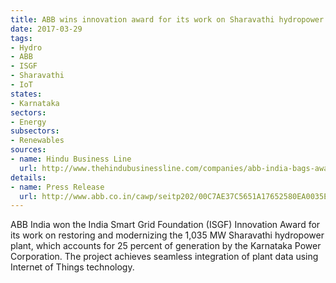 ```yaml
---
title: ABB wins innovation award for its work on Sharavathi hydropower plant
date: 2017-03-29
tags:
- Hydro
- ABB
- ISGF
- Sharavathi
- IoT
states:
- Karnataka
sectors:
- Energy
subsectors:
- Renewables
sources:
- name: Hindu Business Line
  url: http://www.thehindubusinessline.com/companies/abb-india-bags-award-for-restoring-critical-1035-mw-sharavathi-plant-in-karnataka-in-record-time/article9594477.ece
details:
- name: Press Release
  url: http://www.abb.co.in/cawp/seitp202/00C7AE37C5651A17652580EA0035E28C.aspx?&_ga=1.206298970.857767743.1465190822
---
```


ABB India won the India Smart Grid Foundation (ISGF) Innovation Award for its work on restoring and modernizing the 1,035 MW Sharavathi hydropower plant, which accounts for 25 percent of generation by the Karnataka Power Corporation. The project achieves seamless integration of plant data using Internet of Things technology.
